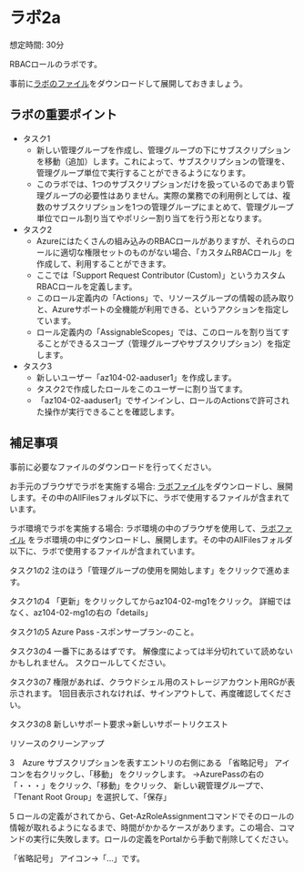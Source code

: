 # ラボ2a

想定時間: 30分

RBACロールのラボです。

事前に[ラボのファイル](https://github.com/MicrosoftLearning/AZ-104JA-MicrosoftAzureAdministrator/archive/master.zip)をダウンロードして展開しておきましょう。

## ラボの重要ポイント

- タスク1
  - 新しい管理グループを作成し、管理グループの下にサブスクリプションを移動（追加）します。これによって、サブスクリプションの管理を、管理グループ単位で実行することができるようになります。
  - このラボでは、1つのサブスクリプションだけを扱っているのであまり管理グループの必要性はありません。実際の業務での利用例としては、複数のサブスクリプションを1つの管理グループにまとめて、管理グループ単位でロール割り当てやポリシー割り当てを行う形となります。
- タスク2
  - Azureにはたくさんの組み込みのRBACロールがありますが、それらのロールに適切な権限セットのものがない場合、「カスタムRBACロール」を作成して、利用することができます。
  - ここでは「Support Request Contributor (Custom)」というカスタムRBACロールを定義します。
  - このロール定義内の「Actions」で、リソースグループの情報の読み取りと、Azureサポートの全機能が利用できる、というアクションを指定しています。
  - ロール定義内の「AssignableScopes」では、このロールを割り当てすることができるスコープ（管理グループやサブスクリプション）を指定します。
- タスク3
  - 新しいユーザー「az104-02-aaduser1」を作成します。
  - タスク2で作成したロールをこのユーザーに割り当てます。
  - 「az104-02-aaduser1」でサインインし、ロールのActionsで許可された操作が実行できることを確認します。



## 補足事項

事前に必要なファイルのダウンロードを行ってください。

お手元のブラウザでラボを実施する場合: [ラボファイル](https://github.com/MicrosoftLearning/AZ-104JA-MicrosoftAzureAdministrator/archive/master.zip)をダウンロードし、展開します。その中のAllFilesフォルダ以下に、ラボで使用するファイルが含まれています。

ラボ環境でラボを実施する場合: ラボ環境の中のブラウザを使用して、[ラボファイル](https://github.com/MicrosoftLearning/AZ-104JA-MicrosoftAzureAdministrator/archive/master.zip) をラボ環境の中にダウンロードし、展開します。その中のAllFilesフォルダ以下に、ラボで使用するファイルが含まれています。

タスク1の2
注のほう「管理グループの使用を開始します」をクリックで進めます。

タスク1の4
「更新」をクリックしてからaz104-02-mg1をクリック。
詳細ではなく、az104-02-mg1の右の「details」

タスク1の5
Azure Pass -スポンサープラン-のこと。

タスク3の4
一番下にあるはずです。
解像度によっては半分切れていて読めないかもしれません。
スクロールしてください。

タスク3の7
権限があれば、クラウドシェル用のストレージアカウント用RGが表示されます。
1回目表示されなければ、サインアウトして、再度確認してください。

タスク3の8
新しいサポート要求→新しいサポートリクエスト

リソースのクリーンアップ

3　Azure サブスクリプションを表すエントリの右側にある 「省略記号」 アイコンを右クリックし、「移動」 をクリックします。
→AzurePassの右の「・・・」をクリック、「移動」をクリック、
新しい親管理グループで、「Tenant Root Group」を選択して、「保存」

5 ロールの定義がされてから、Get-AzRoleAssignmentコマンドでそのロールの情報が取れるようになるまで、時間がかかるケースがあります。この場合、コマンドの実行に失敗します。ロールの定義をPortalから手動で削除してください。

「省略記号」 アイコン→「...」です。
